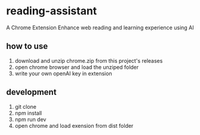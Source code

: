 # reading-assistant
A Chrome Extension Enhance web reading and learning experience using AI

## how to use
1. download and unzip chrome.zip from this project's releases
2. open chrome browser and load the unziped folder
3. write your own openAI key in extension

## development
1. git clone 
2. npm install
3. npm run dev
4. open chrome and load exension from dist folder